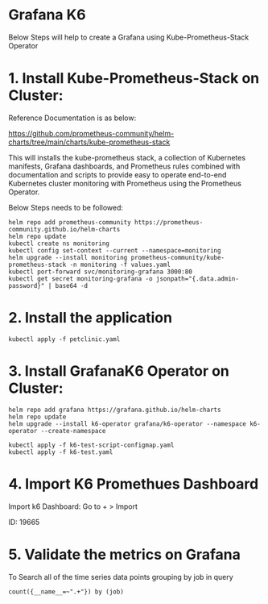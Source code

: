 # Grafana K6
Below Steps will help to create a Grafana using Kube-Prometheus-Stack Operator

# 1. Install Kube-Prometheus-Stack on Cluster:
Reference Documentation is as below:  

https://github.com/prometheus-community/helm-charts/tree/main/charts/kube-prometheus-stack

This will installs the kube-prometheus stack, a collection of Kubernetes manifests, Grafana dashboards, and Prometheus rules combined with documentation and scripts to provide easy to operate end-to-end Kubernetes cluster monitoring with Prometheus using the Prometheus Operator.

Below Steps needs to be followed:

    helm repo add prometheus-community https://prometheus-community.github.io/helm-charts
    helm repo update
    kubectl create ns monitoring
    kubectl config set-context --current --namespace=monitoring
    helm upgrade --install monitoring prometheus-community/kube-prometheus-stack -n monitoring -f values.yaml
    kubectl port-forward svc/monitoring-grafana 3000:80
    kubectl get secret monitoring-grafana -o jsonpath="{.data.admin-password}" | base64 -d

# 2. Install the application 

    kubectl apply -f petclinic.yaml

# 3. Install GrafanaK6 Operator on Cluster:

    helm repo add grafana https://grafana.github.io/helm-charts
    helm repo update
    helm upgrade --install k6-operator grafana/k6-operator --namespace k6-operator --create-namespace

    kubectl apply -f k6-test-script-configmap.yaml
    kubectl apply -f k6-test.yaml

# 4. Import K6 Promethues Dashboard
  Import k6 Dashboard:
  Go to + > Import

  ID: 19665

# 5. Validate the metrics on Grafana
To Search all of the time series data points grouping by job  in query  

    count({__name__=~".+"}) by (job)
